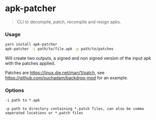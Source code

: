 # apk-patcher

> CLI to decompile, patch, recompile and resign apks.

### Usage

```sh
yarn install apk-patcher
apk-patcher -i path/to/file.apk -p path/to/patches
```

Will create two outputs, a signed and non signed version of the input apk with the patches applied.

Patches are https://linux.die.net/man/1/patch, see https://github.com/ouchadam/backdrop-mod for an example. 


### Options

```
-i path to *.apk

-p path to directory containing *.patch files, can also be comma seperated locations or *.patch files
```
